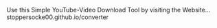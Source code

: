Use this Simple YouTube-Video Download Tool by visiting the Website...
stoppersocke00.github.io/converter